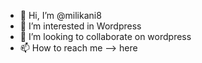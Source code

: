 - 👋 Hi, I’m @milikani8
- 👀 I’m interested in Wordpress
- 💞️ I’m looking to collaborate on wordpress
- 📫 How to reach me --> here

<!---
milikani8/milikani8 is a ✨ special ✨ repository because its `README.md` (this file) appears on your GitHub profile.
You can click the Preview link to take a look at your changes.
--->
